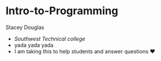 # Intro-to-Programming
Stacey Douglas
- *Southwest Technical college*
- yada yada yada
- I am taking this to help students and answer questions :heart: 
